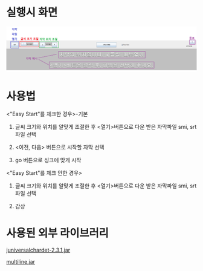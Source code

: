 # 실행시 화면 

![Introduction](https://github.com/shinyuchoi/sub/blob/master/Introduction.png)

# 사용법

<"Easy Start"를 체크한 경우>-기본

1. 글씨 크기와 위치를 알맞게 조절한 후 <열기>버튼으로 다운 받은 자막파일 smi, srt파일 선택

2. <이전,  다음> 버튼으로 시작할 자막 선택

3. go 버튼으로 싱크에 맞게 시작

<"Easy Start"를 체크 안한 경우>

1. 글씨 크기와 위치를 알맞게 조절한 후 <열기>버튼으로 다운 받은 자막파일 smi, srt파일 선택

2. 감상



# 사용된 외부 라이브러리

[juniversalchardet-2.3.1.jar](https://github.com/albfernandez/juniversalchardet)

[multiline.jar](https://github.com/sasjo/multiline)

